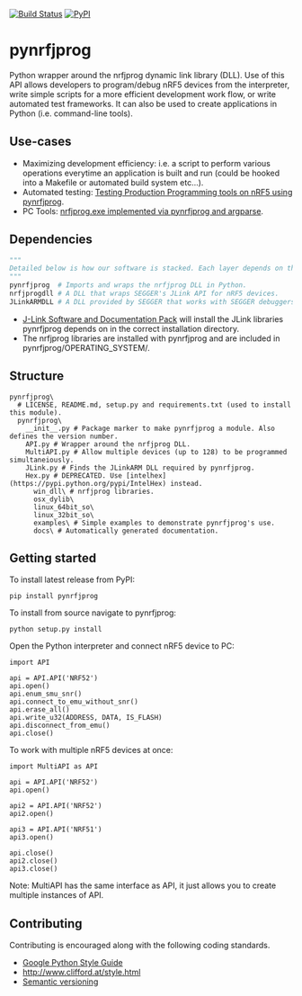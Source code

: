 [![Build Status](https://travis-ci.org/mjdietzx/pynrfjprog.svg?branch=master)](https://travis-ci.org/mjdietzx/pynrfjprog)
[![PyPI](https://img.shields.io/pypi/l/Django.svg)](https://opensource.org/licenses/BSD-3-Clause)

# pynrfjprog
Python wrapper around the nrfjprog dynamic link library (DLL). Use of this API allows developers to program/debug nRF5 devices from the interpreter, write simple scripts for a more efficient development work flow, or write automated test frameworks. It can also be used to create applications in Python (i.e. command-line tools).

## Use-cases
*  Maximizing development efficiency: i.e. a script to perform various operations everytime an application is built and run (could be hooked into a Makefile or automated build system etc...).
*  Automated testing: [Testing Production Programming tools on nRF5 using pynrfjprog](https://github.com/NordicSemiconductor/nrf52-production-programming/blob/master/tests/example_test_script.py).
*  PC Tools: [nrfjprog.exe implemented via pynrfjprog and argparse](https://github.com/NordicSemiconductor/nrfjprog.git).

## Dependencies
```python
"""
Detailed below is how our software is stacked. Each layer depends on the layer below.
"""
pynrfjprog  # Imports and wraps the nrfjprog DLL in Python.
nrfjprogdll # A DLL that wraps SEGGER's JLink API for nRF5 devices.
JLinkARMDLL # A DLL provided by SEGGER that works with SEGGER debuggers. Performs all low level operations with target device.
```

* [J-Link Software and Documentation Pack](https://www.segger.com/jlink-software.html) will install the JLink libraries pynrfjprog depends on in the correct installation directory.
* The nrfjprog libraries are installed with pynrfjprog and are included in pynrfjprog/OPERATING_SYSTEM/.

## Structure
```pynrfjprog
pynrfjprog\
  # LICENSE, README.md, setup.py and requirements.txt (used to install this module).
  pynrfjprog\
    __init__.py # Package marker to make pynrfjprog a module. Also defines the version number.
    API.py # Wrapper around the nrfjprog DLL.
    MultiAPI.py # Allow multiple devices (up to 128) to be programmed simultaneiously.
    JLink.py # Finds the JLinkARM DLL required by pynrfjprog.
    Hex.py # DEPRECATED. Use [intelhex](https://pypi.python.org/pypi/IntelHex) instead.
      win_dll\ # nrfjprog libraries.
      osx_dylib\
      linux_64bit_so\
      linux_32bit_so\
      examples\ # Simple examples to demonstrate pynrfjprog's use.
      docs\ # Automatically generated documentation.
```

## Getting started
To install latest release from PyPI:
```
pip install pynrfjprog
```
To install from source navigate to pynrfjprog\:
```
python setup.py install
```
Open the Python interpreter and connect nRF5 device to PC:
```
import API

api = API.API('NRF52')
api.open()
api.enum_smu_snr()
api.connect_to_emu_without_snr()
api.erase_all()
api.write_u32(ADDRESS, DATA, IS_FLASH)
api.disconnect_from_emu()
api.close()
```

To work with multiple nRF5 devices at once:
```
import MultiAPI as API

api = API.API('NRF52')
api.open()

api2 = API.API('NRF52')
api2.open()

api3 = API.API('NRF51')
api3.open()

api.close()
api2.close()
api3.close()
```
Note: MultiAPI has the same interface as API, it just allows you to create multiple instances of API.

## Contributing
Contributing is encouraged along with the following coding standards.
* [Google Python Style Guide](https://google.github.io/styleguide/pyguide.html)
* http://www.clifford.at/style.html
* [Semantic versioning](http://semver.org/)
